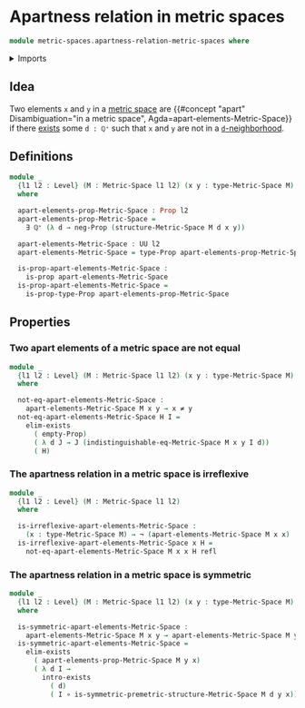# Apartness relation in metric spaces

```agda
module metric-spaces.apartness-relation-metric-spaces where
```

<details><summary>Imports</summary>

```agda
open import elementary-number-theory.positive-rational-numbers

open import foundation.empty-types
open import foundation.existential-quantification
open import foundation.function-types
open import foundation.identity-types
open import foundation.negated-equality
open import foundation.negation
open import foundation.propositions
open import foundation.universe-levels

open import metric-spaces.metric-spaces
open import metric-spaces.premetric-structures
```

</details>

## Idea

Two elements `x` and `y` in a [metric space](metric-spaces.md) are
{{#concept "apart" Disambiguation="in a metric space", Agda=apart-elements-Metric-Space}}
if there [exists](foundation.existential-quantification.md) some `d : ℚ⁺` such
that `x` and `y` are not in a
[`d`-neighborhood](metric-spaces.premetric-structures.md).

## Definitions

```agda
module _
  {l1 l2 : Level} (M : Metric-Space l1 l2) (x y : type-Metric-Space M)
  where

  apart-elements-prop-Metric-Space : Prop l2
  apart-elements-prop-Metric-Space =
    ∃ ℚ⁺ (λ d → neg-Prop (structure-Metric-Space M d x y))

  apart-elements-Metric-Space : UU l2
  apart-elements-Metric-Space = type-Prop apart-elements-prop-Metric-Space

  is-prop-apart-elements-Metric-Space :
    is-prop apart-elements-Metric-Space
  is-prop-apart-elements-Metric-Space =
    is-prop-type-Prop apart-elements-prop-Metric-Space
```

## Properties

### Two apart elements of a metric space are not equal

```agda
module _
  {l1 l2 : Level} (M : Metric-Space l1 l2) (x y : type-Metric-Space M)
  where

  not-eq-apart-elements-Metric-Space :
    apart-elements-Metric-Space M x y → x ≠ y
  not-eq-apart-elements-Metric-Space H I =
    elim-exists
      ( empty-Prop)
      ( λ d J → J (indistinguishable-eq-Metric-Space M x y I d))
      ( H)
```

### The apartness relation in a metric space is irreflexive

```agda
module _
  {l1 l2 : Level} (M : Metric-Space l1 l2)
  where

  is-irreflexive-apart-elements-Metric-Space :
    (x : type-Metric-Space M) → ¬ (apart-elements-Metric-Space M x x)
  is-irreflexive-apart-elements-Metric-Space x H =
    not-eq-apart-elements-Metric-Space M x x H refl
```

### The apartness relation in a metric space is symmetric

```agda
module _
  {l1 l2 : Level} (M : Metric-Space l1 l2) (x y : type-Metric-Space M)
  where

  is-symmetric-apart-elements-Metric-Space :
    apart-elements-Metric-Space M x y → apart-elements-Metric-Space M y x
  is-symmetric-apart-elements-Metric-Space =
    elim-exists
      ( apart-elements-prop-Metric-Space M y x)
      ( λ d I →
        intro-exists
          ( d)
          ( I ∘ is-symmetric-premetric-structure-Metric-Space M d y x))
```
